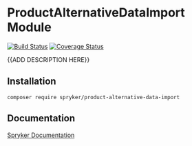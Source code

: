 # ProductAlternativeDataImport Module
[![Build Status](https://travis-ci.org/spryker/product-alternative-data-import.svg)](https://travis-ci.org/spryker/product-alternative-data-import)
[![Coverage Status](https://coveralls.io/repos/github/spryker/product-alternative-data-import/badge.svg)](https://coveralls.io/github/spryker/product-alternative-data-import)

{{ADD DESCRIPTION HERE}}

## Installation

```
composer require spryker/product-alternative-data-import
```

## Documentation

[Spryker Documentation](https://academy.spryker.com/developing_with_spryker/module_guide/modules.html)
